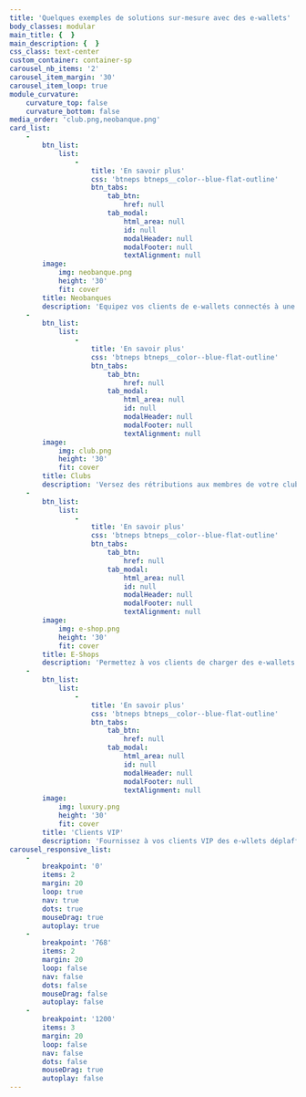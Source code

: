 ```yaml
---
title: 'Quelques exemples de solutions sur-mesure avec des e-wallets'
body_classes: modular
main_title: {  }
main_description: {  }
css_class: text-center
custom_container: container-sp
carousel_nb_items: '2'
carousel_item_margin: '30'
carousel_item_loop: true
module_curvature:
    curvature_top: false
    curvature_bottom: false
media_order: 'club.png,neobanque.png'
card_list:
    -
        btn_list:
            list:
                -
                    title: 'En savoir plus'
                    css: 'btneps btneps__color--blue-flat-outline'
                    btn_tabs:
                        tab_btn:
                            href: null
                        tab_modal:
                            html_area: null
                            id: null
                            modalHeader: null
                            modalFooter: null
                            textAlignment: null
        image:
            img: neobanque.png
            height: '30'
            fit: cover
        title: Neobanques
        description: 'Equipez vos clients de e-wallets connectés à une carte de paiement. Permettez-leur de mettre des fonds de côté et de charger leur carte quand ils le souhaitent.'
    -
        btn_list:
            list:
                -
                    title: 'En savoir plus'
                    css: 'btneps btneps__color--blue-flat-outline'
                    btn_tabs:
                        tab_btn:
                            href: null
                        tab_modal:
                            html_area: null
                            id: null
                            modalHeader: null
                            modalFooter: null
                            textAlignment: null
        image:
            img: club.png
            height: '30'
            fit: cover
        title: Clubs
        description: 'Versez des rétributions aux membres de votre club de façon automatisée afin qu''ils puissent y accéder facilement et le dépenser ou le réinvestir comme bon leur semble.'
    -
        btn_list:
            list:
                -
                    title: 'En savoir plus'
                    css: 'btneps btneps__color--blue-flat-outline'
                    btn_tabs:
                        tab_btn:
                            href: null
                        tab_modal:
                            html_area: null
                            id: null
                            modalHeader: null
                            modalFooter: null
                            textAlignment: null
        image:
            img: e-shop.png
            height: '30'
            fit: cover
        title: E-Shops
        description: 'Permettez à vos clients de charger des e-wallets personnels et de les dépenser aisément sur votre e-shop en un clic ou grâce à des cartes virtuelles émises en temps réel.'
    -
        btn_list:
            list:
                -
                    title: 'En savoir plus'
                    css: 'btneps btneps__color--blue-flat-outline'
                    btn_tabs:
                        tab_btn:
                            href: null
                        tab_modal:
                            html_area: null
                            id: null
                            modalHeader: null
                            modalFooter: null
                            textAlignment: null
        image:
            img: luxury.png
            height: '30'
            fit: cover
        title: 'Clients VIP'
        description: 'Fournissez à vos clients VIP des e-wllets déplaffonés pour cantonner des sommes élevées d''argent de façon sécurisées et les libérer en toute liberté sur des cartes rechargeables premium.'
carousel_responsive_list:
    -
        breakpoint: '0'
        items: 2
        margin: 20
        loop: true
        nav: true
        dots: true
        mouseDrag: true
        autoplay: true
    -
        breakpoint: '768'
        items: 2
        margin: 20
        loop: false
        nav: false
        dots: false
        mouseDrag: false
        autoplay: false
    -
        breakpoint: '1200'
        items: 3
        margin: 20
        loop: false
        nav: false
        dots: false
        mouseDrag: true
        autoplay: false
---
```


